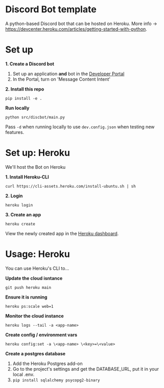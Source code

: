 # Discord Bot template

A python-based Discord bot that can be hosted on Heroku.
More info -> https://devcenter.heroku.com/articles/getting-started-with-python.

# Set up

**1. Create a Discord bot**

1. Set up an application **and** bot in the [Developer Portal](https://discord.com/developers/applications
)
2. In the Portal, turn on 'Message Content Intent'

**2. Install this repo**

`pip install -e .`


**Run locally**

`python src/discbot/main.py`

Pass `-d` when running locally to use `dev.config.json` when testing new features.

# Set up: Heroku
We'll host the Bot on Heroku

**1. Install Heroku-CLI**

`curl https://cli-assets.heroku.com/install-ubuntu.sh | sh`

**2. Login**

`heroku login`

**3. Create an app**

`heroku create`

View the newly created app in the [Heroku dashboard](https://dashboard.heroku.com).


# Usage: Heroku
You can use Heroku's CLI to...

**Update the cloud isntance**

`git push heroku main`

**Ensure it is running**

`heroku ps:scale web=1`

**Monitor the cloud instance**

`heroku logs --tail -a <app-name>`

**Create config / environment vars**

`heroku config:set -a \<app-name> \<key>=\<value>`

**Create a postgres database**

1. Add the Heroku Postgres add-on
2. Go to the project's settings and get the DATABASE_URL, put it in your local .env.
3. `pip install sqlalchemy psycopg2-binary`